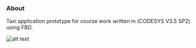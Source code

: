 ### About

Taxi application prototype for course work written in (CODESYS V3.5 SP2) using FBD.

![alt text](https://raw.githubusercontent.com/mrsarayra/CODESYS_RTOS/master/Visualization.gif "visualization")